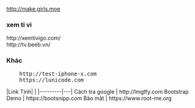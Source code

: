 
<a href="http://make.girls.moe">http://make.girls.moe</a><br>
<h3>xem ti vi</h3>
	http://xemtivigo.com/ <br>
	http://tv.beeb.vn/ <br>
<h3>Khác</h3>
<pre>
	http://test-iphone-x.com
	https://lunicode.com
</pre>
|Link Tinh|   |
|---------|---|
Cách tra google | http://lmgtfy.com
Bootstrap Demo | https://bootsnipp.com
Bảo mật | https://www.root-me.org
